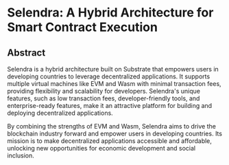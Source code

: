 # Selendra: A Hybrid Architecture for Smart Contract Execution

## Abstract

Selendra is a hybrid architecture built on Substrate that empowers users in developing countries to leverage decentralized applications. It supports multiple virtual machines like EVM and Wasm with minimal transaction fees, providing flexibility and scalability for developers. Selendra's unique features, such as low transaction fees, developer-friendly tools, and enterprise-ready features, make it an attractive platform for building and deploying decentralized applications.

By combining the strengths of EVM and Wasm, Selendra aims to drive the blockchain industry forward and empower users in developing countries. Its mission is to make decentralized applications accessible and affordable, unlocking new opportunities for economic development and social inclusion.

